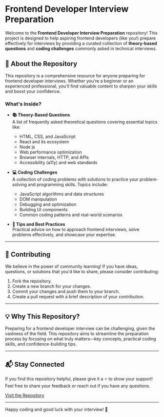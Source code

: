 # Frontend Developer Interview Preparation

Welcome to the **Frontend Developer Interview Preparation** repository! This project is designed to help aspiring frontend developers (like you!) prepare effectively for interviews by providing a curated collection of **theory-based questions** and **coding challenges** commonly asked in technical interviews.

## 🌟 About the Repository

This repository is a comprehensive resource for anyone preparing for frontend developer interviews. Whether you're a beginner or an experienced professional, you'll find valuable content to sharpen your skills and boost your confidence.

### What's Inside?

- **📚 Theory-Based Questions**  
  A list of frequently asked theoretical questions covering essential topics like:
  - HTML, CSS, and JavaScript
  - React and its ecosystem
  - Node js
  - Web performance optimization
  - Browser internals, HTTP, and APIs
  - Accessibility (a11y) and web standards

- **💻 Coding Challenges**  
  A collection of coding problems with solutions to practice your problem-solving and programming skills. Topics include:
  - JavaScript algorithms and data structures
  - DOM manipulation
  - Debugging and optimization
  - Building UI components
  - Common coding patterns and real-world scenarios

- **🔧 Tips and Best Practices**  
  Practical advice on how to approach frontend interviews, solve problems effectively, and showcase your expertise.

---

## 🤝 Contributing

We believe in the power of community learning! If you have ideas, questions, or solutions that you'd like to share, please consider contributing:

1. Fork the repository.
2. Create a new branch for your changes.
3. Commit your changes and push them to your branch.
4. Create a pull request with a brief description of your contribution.

---

## 💡 Why This Repository?

Preparing for a frontend developer interview can be challenging, given the vastness of the field. This repository aims to streamline the preparation process by focusing on what truly matters—key concepts, practical coding skills, and confidence-building tips.

---

## 📬 Stay Connected

If you find this repository helpful, please give it a ⭐ to show your support!  
Feel free to share your feedback or reach out if you have any questions.

[Visit the Repository](https://github.com/akshadjaiswal/Interview-Preparation)

---

Happy coding and good luck with your interview! 🚀

